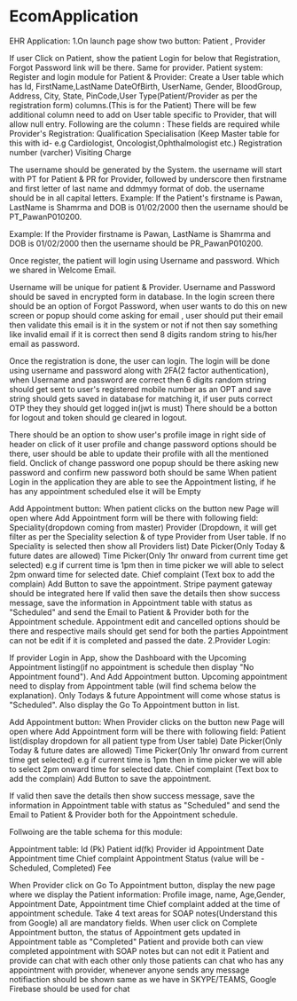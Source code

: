 # EcomApplication

EHR Application: 1.On launch page show two button: Patient , Provider

If user Click on Patient, show the patient Login for below that Registration, Forgot Password link will be there.
Same for provider.
Patient system: Register and login module for Patient & Provider: Create a User table which has Id, FirstName,LastName DateOfBirth, UserName, Gender, BloodGroup, Address, City, State, PinCode,User Type(Patient/Provider as per the registration form) columns.(This is for the Patient) There will be few additional column need to add on User table specific to Provider, that will allow null entry. Following are the column : These fields are required while Provider's Registration: Qualification Specialisation (Keep Master table for this with id- e.g Cardiologist, Oncologist,Ophthalmologist etc.) Registration number (varcher) Visiting Charge

The username should be generated by the System. the username will start with PT for Patient & PR for Provider, followed by underscore then firstname and first letter of last name and ddmmyy format of dob. the username should be in all capital letters. Example: If the Patient's firstname is Pawan, LastName is Shamrma and DOB is 01/02/2000 then the username should be PT_PawanP010200.

Example: If the Provider firstname is Pawan, LastName is Shamrma and DOB is 01/02/2000 then the username should be PR_PawanP010200.

Once register, the patient will login using Username and password. Which we shared in Welcome Email.

Username will be unique for patient & Provider. Username and Password should be saved in encrypted form in database.
In the login screen there should be an option of Forgot Password, when user wants to do this on new screen or popup should come asking for email , user should put their email then validate this email is it in the system or not if not then say something like invalid email if it is correct then send 8 digits random string to his/her email as password.

Once the registration is done, the user can login. The login will be done using username and password along with 2FA(2 factor authentication), when Username and password are correct then 6 digits random string should get sent to user's registered mobile number as an OPT and save string should gets saved in database for matching it, if user puts correct OTP they they should get logged in(jwt is must) There should be a botton for logout and token should ge cleared in logout.

There should be an option to show user's profile image in right side of header on click of it user profile and change password options should be there, user should be able to update their profile with all the mentioned field. Onclick of change password one popup should be there asking new password and confirm new password both should be same When patient Login in the application they are able to see the Appointment listing, if he has any appointment scheduled else it will be Empty

Add Appointment button: When patient clicks on the button new Page will open where Add Appointment form will be there with following field: Speciality(dropdown coming from master) Provider (Dropdown, it will get filter as per the Speciality selection & of type Provider from User table. If no Speciality is selected then show all Providers list) Date Picker(Only Today & future dates are allowed) Time Picker(Only 1hr onward from current time get selected) e.g if current time is 1pm then in time picker we will able to select 2pm onward time for selected date. Chief complaint (Text box to add the complain) Add Button to save the appointment. Stripe payment gateway should be integrated here
If valid then save the details then show success message, save the information in Appointment table with status as "Scheduled" and send the Email to Patient & Provider both for the Appointment schedule. Appointment edit and cancelled options should be there and respective mails should get send for both the parties Appointment can not be edit if it is completed and passed the date.
2.Provider Login:

If provider Login in App, show the Dashboard with the Upcoming Appointment listing(if no appointment is schedule then display "No Appointment found"). And Add Appointment button. Upcoming appointment need to display from Appointment table (will find schema below the explanation). Only Todays & future Appointment will come whose status is "Scheduled". Also display the Go To Appointment button in list.

Add Appointment button: When Provider clicks on the button new Page will open where Add Appointment form will be there with following field: Patient list(display dropdown for all patient type from User table) Date Picker(Only Today & future dates are allowed) Time Picker(Only 1hr onward from current time get selected) e.g if current time is 1pm then in time picker we will able to select 2pm onward time for selected date. Chief complaint (Text box to add the complain) Add Button to save the appointment.

If valid then save the details then show success message, save the information in Appointment table with status as "Scheduled" and send the Email to Patient & Provider both for the Appointment schedule.

Follwoing are the table schema for this module:

Appointment table: Id (Pk) Patient id(fk) Provider id Appointment Date Appointment time Chief complaint Appointment Status (value will be - Scheduled, Completed) Fee

When Provider click on Go To Appointment button, display the new page where we display the Patient information: Profile image, name, Age,Gender, Appointment Date, Appointment time Chief complaint added at the time of appointment schedule. Take 4 text areas for SOAP notes(Understand this from Google) all are mandatory fields. When user click on Complete Appointment button, the status of Appointment gets updated in Appointment table as "Completed"
Patient and provide both can view completed appointment with SOAP notes but can not edit it Patient and provide can chat with each other only those patients can chat who has any appointment with provider, whenever anyone sends any message notifiaction should be shown same as we have in SKYPE/TEAMS, Google Firebase should be used for chat
